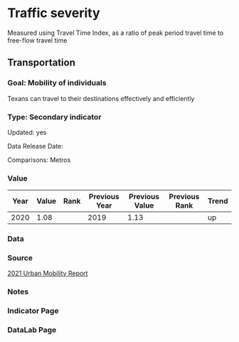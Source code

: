 # Traffic severity

Measured using Travel Time Index, as a ratio of peak period travel time to free-flow travel time

## Transportation

### Goal: Mobility of individuals

Texans can travel to their destinations effectively and efficiently

### Type: Secondary indicator

Updated: yes

Data Release Date: 

Comparisons: Metros

### Value

| Year      |  Value      | Rank        | Previous Year | Previous Value | Previous Rank | Trend | 
| ----------- | ----------- | ----------- | ----------- | ----------- | ----------- | -----------|
|   2020      |   1.08    |             |      2019   |   1.13    |             |    up     | 

### Data

### Source

[2021 Urban Mobility Report](https://mobility.tamu.edu/umr/)

### Notes


### Indicator Page


### DataLab Page



